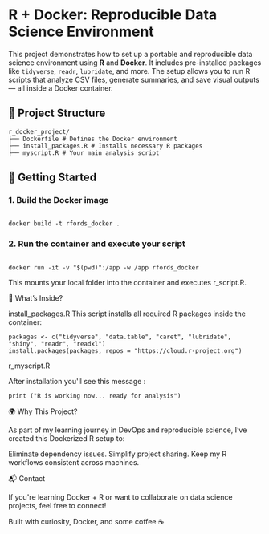 # R + Docker: Reproducible Data Science Environment

This project demonstrates how to set up a portable and reproducible data science environment using **R** and **Docker**. It includes pre-installed packages like `tidyverse`, `readr`, `lubridate`, and more. The setup allows you to run R scripts that analyze CSV files, generate summaries, and save visual outputs — all inside a Docker container.

## 📁 Project Structure
```
r_docker_project/
├── Dockerfile # Defines the Docker environment
├── install_packages.R # Installs necessary R packages
├── myscript.R # Your main analysis script
```

## 🚀 Getting Started

### 1. Build the Docker image

```

docker build -t rfords_docker .
```

### 2. Run the container and execute your script

```

docker run -it -v "$(pwd)":/app -w /app rfords_docker
```

This mounts your local folder into the container and executes r_script.R. 

🧠 What’s Inside?

install_packages.R
This script installs all required R packages inside the container:

```
packages <- c("tidyverse", "data.table", "caret", "lubridate", "shiny", "readr", "readxl")
install.packages(packages, repos = "https://cloud.r-project.org")
```

r_myscript.R

After installation you'll see this message : 
```
print ("R is working now... ready for analysis")
```

🌍 Why This Project?

As part of my learning journey in DevOps and reproducible science, I’ve created this Dockerized R setup to:

Eliminate dependency issues.
Simplify project sharing.
Keep my R workflows consistent across machines.


📬 Contact

If you're learning Docker + R or want to collaborate on data science projects, feel free to connect!

Built with curiosity, Docker, and some coffee ☕️
